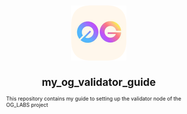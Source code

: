 <div align=center>
  <img src="https://github.com/TempGROX/TempGROX/blob/main/src/photos/rounded-in-photoretrica.png" width="150">
</div>

<h1 align=center>my_og_validator_guide</h1>
This repository contains my guide to setting up the validator node of the OG_LABS project
